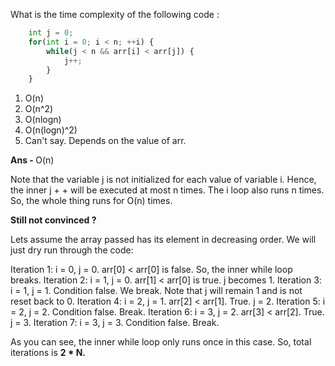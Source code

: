 What is the time complexity of the following code :

```python
    int j = 0;
    for(int i = 0; i < n; ++i) {
        while(j < n && arr[i] < arr[j]) {
            j++;
        }
    }
```

1. O(n)
1. O(n^2)
1. O(nlogn)
1. O(n(logn)^2)
1. Can't say. Depends on the value of arr.

<b> Ans - </b> O(n)

Note that the variable j is not initialized for each value of variable i.
Hence, the inner j + + will be executed at most n times.
The i loop also runs n times.
So, the whole thing runs for O(n) times.

**Still not convinced ?**

Lets assume the array passed has its element in decreasing order. We will just dry run through the code:

Iteration 1: i = 0, j = 0. arr\[0\] \< arr\[0\] is false. So, the inner while loop breaks.
Iteration 2: i = 1, j = 0. arr\[1\] \< arr\[0\] is true. j becomes 1.
Iteration 3: i = 1, j = 1. Condition false. We break. Note that j will remain 1 and is not reset back to 0.
Iteration 4: i = 2, j = 1. arr\[2\] \< arr\[1\]. True. j = 2.
Iteration 5: i = 2, j = 2. Condition false. Break.
Iteration 6: i = 3, j = 2. arr\[3\] \< arr\[2\]. True. j = 3.
Iteration 7: i = 3, j = 3. Condition false. Break.

As you can see, the inner while loop only runs once in this case.
So, total iterations is **2 * N.**
